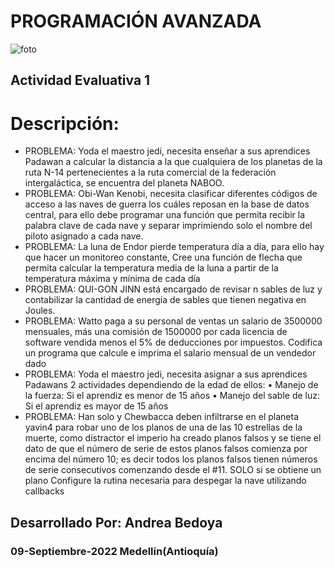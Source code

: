 # PROGRAMACIÓN AVANZADA
![foto](https://user-images.githubusercontent.com/101011688/194068952-682ac221-1a4b-4198-b703-2535adc1504c.png)

## Actividad Evaluativa 1
# Descripción:
- PROBLEMA: Yoda el maestro jedi, necesita enseñar a sus aprendices
Padawan a calcular la distancia a la que cualquiera de los planetas de la
ruta N-14 pertenecientes a la ruta comercial de la federación
intergaláctica, se encuentra del planeta NABOO. 
- PROBLEMA: Obi-Wan Kenobi, necesita clasificar diferentes códigos de
acceso a las naves de guerra los cuáles reposan en la base de datos
central, para ello debe programar una función que permita recibir la
palabra clave de cada nave y separar imprimiendo solo el nombre del
piloto asignado a cada nave.
- PROBLEMA: La luna de Endor pierde temperatura día a día, para ello
hay que hacer un monitoreo constante, Cree una función de flecha que
permita calcular la temperatura media de la luna a partir de la
temperatura máxima y mínima de cada día 
- PROBLEMA: QUI-GON JINN está encargado de revisar n sables
de luz y contabilizar la cantidad de energía de sables que tienen
negativa en Joules.
- PROBLEMA: Watto paga a su personal de ventas un salario de
3500000 mensuales, más una comisión de 1500000 por cada
licencia de software vendida menos el 5% de deducciones por
impuestos. Codifica un programa que calcule e imprima el
salario mensual de un vendedor dado
- PROBLEMA: Yoda el maestro jedi, necesita asignar a sus aprendices
Padawans 2 actividades dependiendo de la edad de ellos:
• Manejo de la fuerza: Si el aprendiz es menor de 15 años
• Manejo del sable de luz: Si el aprendiz es mayor de 15 años
- PROBLEMA: Han solo y Chewbacca deben infiltrarse en el planeta
yavin4 para robar uno de los planos de una de las 10 estrellas de la muerte,
como distractor el imperio ha creado planos falsos y se tiene el dato de
que el número de serie de estos planos falsos comienza por encima del
número 10; es decir todos los planos falsos tienen números de serie
consecutivos comenzando desde el #11. SOLO si se obtiene un plano
Configure la rutina necesaria para despegar la nave utilizando callbacks

## Desarrollado Por: Andrea Bedoya
### 09-Septiembre-2022 Medellín(Antioquía)

